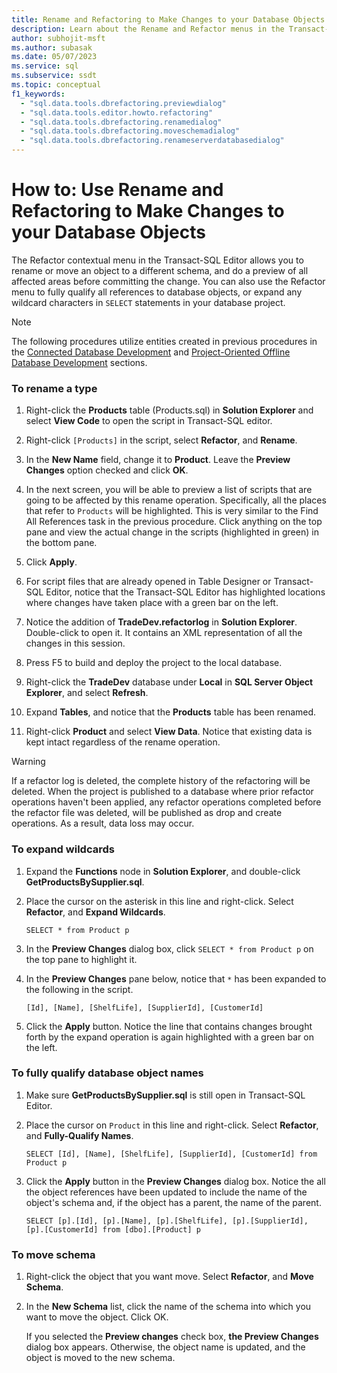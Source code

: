 ```yaml
---
title: Rename and Refactoring to Make Changes to your Database Objects
description: Learn about the Rename and Refactor menus in the Transact-SQL Editor. See how to rename types, switch object schemas, expand wildcards, and fully qualify names.
author: subhojit-msft
ms.author: subasak
ms.date: 05/07/2023
ms.service: sql
ms.subservice: ssdt
ms.topic: conceptual
f1_keywords:
  - "sql.data.tools.dbrefactoring.previewdialog"
  - "sql.data.tools.editor.howto.refactoring"
  - "sql.data.tools.dbrefactoring.renamedialog"
  - "sql.data.tools.dbrefactoring.moveschemadialog"
  - "sql.data.tools.dbrefactoring.renameserverdatabasedialog"
---
```


# How to: Use Rename and Refactoring to Make Changes to your Database Objects

The Refactor contextual menu in the Transact\-SQL Editor allows you to rename or move an object to a different schema, and do a preview of all affected areas before committing the change. You can also use the Refactor menu to fully qualify all references to database objects, or expand any wildcard characters in `SELECT` statements in your database project.  
  
> [!NOTE]  
> The following procedures utilize entities created in previous procedures in the [Connected Database Development](../ssdt/connected-database-development.md) and [Project-Oriented Offline Database Development](../ssdt/project-oriented-offline-database-development.md) sections.  
  
### To rename a type  
  
1.  Right-click the **Products** table (Products.sql) in **Solution Explorer** and select **View Code** to open the script in Transact\-SQL editor.  
  
2.  Right-click `[Products]` in the script, select **Refactor**, and **Rename**.  
  
3.  In the **New Name** field, change it to **Product**. Leave the **Preview Changes** option checked and click **OK**.  
  
4.  In the next screen, you will be able to preview a list of scripts that are going to be affected by this rename operation. Specifically, all the places that refer to `Products` will be highlighted. This is very similar to the Find All References task in the previous procedure. Click anything on the top pane and view the actual change in the scripts (highlighted in green) in the bottom pane.  
  
5.  Click **Apply**.  
  
6.  For script files that are already opened in Table Designer or Transact\-SQL Editor, notice that the Transact\-SQL Editor has highlighted locations where changes have taken place with a green bar on the left.  
  
7.  Notice the addition of **TradeDev.refactorlog** in **Solution Explorer**. Double-click to open it. It contains an XML representation of all the changes in this session.  
  
8.  Press F5 to build and deploy the project to the local database.  
  
9. Right-click the **TradeDev** database under **Local** in **SQL Server Object Explorer**, and select **Refresh**.  
  
10. Expand **Tables**, and notice that the **Products** table has been renamed.  
  
11. Right-click **Product** and select **View Data**. Notice that existing data is kept intact regardless of the rename operation.  

> [!WARNING]  
If a refactor log is deleted, the complete history of the refactoring will be deleted. When the project is published to a database where prior refactor operations haven't been applied, any refactor operations completed before the refactor file was deleted, will be published as drop and create operations. As a result, data loss may occur.
  
### To expand wildcards  
  
1.  Expand the **Functions** node in **Solution Explorer**, and double-click **GetProductsBySupplier.sql**.  
  
2.  Place the cursor on the asterisk in this line and right-click. Select **Refactor**, and **Expand Wildcards**.  
  
    ```  
    SELECT * from Product p  
    ```  
  
3.  In the **Preview Changes** dialog box, click `SELECT * from Product p` on the top pane to highlight it.  
  
4.  In the **Preview Changes** pane below, notice that `*` has been expanded to the following in the script.  
  
    ```  
    [Id], [Name], [ShelfLife], [SupplierId], [CustomerId]  
    ```  
  
5.  Click the **Apply** button.  Notice the line that contains changes brought forth by the expand operation is again highlighted with a green bar on the left.  
  
### To fully qualify database object names  
  
1.  Make sure **GetProductsBySupplier.sql** is still open in Transact\-SQL Editor.  
  
2.  Place the cursor on `Product` in this line and right-click. Select **Refactor**, and **Fully-Qualify Names**.  
  
    ```  
    SELECT [Id], [Name], [ShelfLife], [SupplierId], [CustomerId] from Product p  
    ```  
  
3.  Click the **Apply** button in the **Preview Changes** dialog box.  Notice the all the object references have been updated to include the name of the object's schema and, if the object has a parent, the name of the parent.  
  
    ```  
    SELECT [p].[Id], [p].[Name], [p].[ShelfLife], [p].[SupplierId], [p].[CustomerId] from [dbo].[Product] p  
    ```  
  
### To move schema  
  
1.  Right-click the object that you want move. Select **Refactor**, and **Move Schema**.  
  
2.  In the **New Schema** list, click the name of the schema into which you want to move the object. Click OK.  
  
    If you selected the **Preview changes** check box, **the Preview Changes** dialog box appears. Otherwise, the object name is updated, and the object is moved to the new schema.  
  
